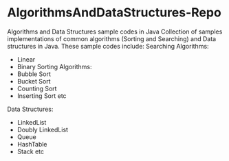 # AlgorithmsAndDataStructures-Repo
Algorithms and Data Structures sample codes in Java 
Collection of samples implementations of common algorithms (Sorting and Searching) and Data structures 
in Java. 
These sample codes include: 
Searching Algorithms:
- Linear 
- Binary
Sorting Algorithms:
- Bubble Sort 
- Bucket Sort
- Counting Sort 
- Inserting Sort etc 

Data Structures: 
- LinkedList 
- Doubly LinkedList 
- Queue
- HashTable 
- Stack etc 
